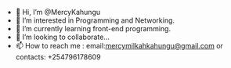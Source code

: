 - 👋 Hi, I’m @MercyKahungu
- 👀 I’m interested in Programming and Networking.
- 🌱 I’m currently learning front-end programming.
- 💞️ I’m looking to collaborate...
- 📫 How to reach me : email:mercymilkahkahungu@gmail.com or contacts: +254796178609

<!---
MercyKahungu/MercyKahungu is a ✨ special ✨ repository because its `README.md` (this file) appears on your GitHub profile.
You can click the Preview link to take a look at your changes.
--->
